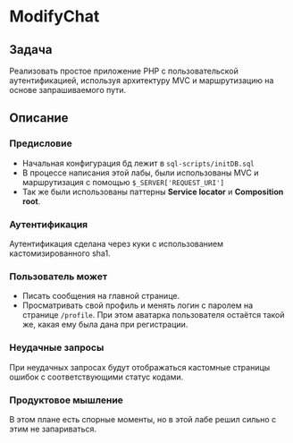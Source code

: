 # ModifyChat

## Задача
Реализовать простое приложение PHP с пользовательской 
аутентификацией, используя архитектуру MVC и маршрутизацию 
на основе запрашиваемого пути.

## Описание
### Предисловие
- Начальная конфигурация бд лежит в `sql-scripts/initDB.sql`
- В процессе написания этой лабы, были использованы MVC и 
маршрутизация с помощью `$_SERVER['REQUEST_URI']`
- Так же были использованы паттерны 
**Service locator** и **Composition root**.

### Аутентификация
Аутентификация сделана через куки с использованием 
кастомизированного sha1.

### Пользователь может
- Писать сообщения на главной странице.
- Просматривать свой профиль и менять логин с паролем на странице `/profile`. При 
этом аватарка пользователя остаётся такой же, какая 
ему была дана при регистрации.

### Неудачные запросы
При неудачных запросах будут отображаться кастомные страницы 
ошибок с соответствующими статус кодами.

### Продуктовое мышление
В этом плане есть спорные моменты, но в этой лабе 
решил сильно с этим не запариваться.